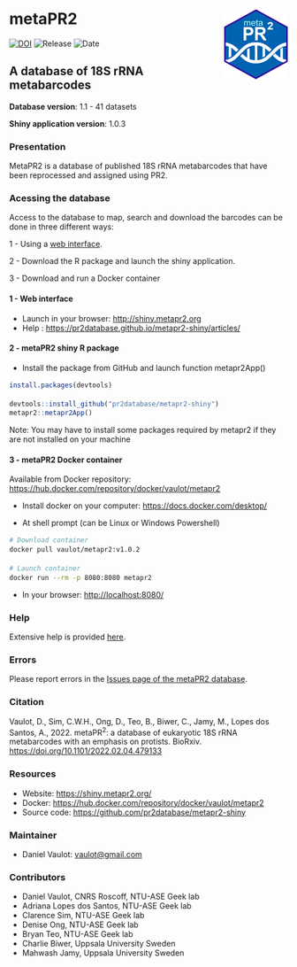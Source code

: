 
<!-- README.md is generated from README.Rmd. Please edit that file -->

# metaPR2 <img src="https://github.com/pr2database/metapr2-shiny/blob/main/inst/img/metapr2_logo.png?raw=true" align="right" />

<!-- badges: start -->

[![DOI](https://zenodo.org/badge/410160328.svg)](https://zenodo.org/badge/latestdoi/410160328)
![Release](https://img.shields.io/badge/release-1.0.3-blue.svg)
![Date](https://img.shields.io/badge/date-30%20April%202022-lightgrey.svg)

<!-- badges: end -->

## A database of 18S rRNA metabarcodes

**Database version**: 1.1 - 41 datasets

**Shiny application version**: 1.0.3

### Presentation

MetaPR2 is a database of published 18S rRNA metabarcodes that have been
reprocessed and assigned using PR2.

### Acessing the database

Access to the database to map, search and download the barcodes can be
done in three different ways:

1 - Using a [web interface](http://shiny.metapr2.org).

2 - Download the R package and launch the shiny application.

3 - Download and run a Docker container

#### 1 - Web interface

-   Launch in your browser: <http://shiny.metapr2.org>
-   Help : <https://pr2database.github.io/metapr2-shiny/articles/>

#### 2 - metaPR2 shiny R package

-   Install the package from GitHub and launch function metapr2App()

``` r
install.packages(devtools)

devtools::install_github("pr2database/metapr2-shiny")
metapr2::metapr2App()
```

Note: You may have to install some packages required by metapr2 if they
are not installed on your machine

#### 3 - metaPR2 Docker container

Available from Docker repository:
<https://hub.docker.com/repository/docker/vaulot/metapr2>

-   Install docker on your computer: <https://docs.docker.com/desktop/>

-   At shell prompt (can be Linux or Windows Powershell)

``` bash
# Download container
docker pull vaulot/metapr2:v1.0.2

# Launch container
docker run --rm -p 8080:8080 metapr2
```

-   In your browser: <http://localhost:8080/>

### Help

Extensive help is provided
[here](https://pr2database.github.io/metapr2-shiny/articles/).

### Errors

Please report errors in the [Issues page of the metaPR2
database](https://github.com/pr2database/metapr2-shiny/issues).

### Citation

Vaulot, D., Sim, C.W.H., Ong, D., Teo, B., Biwer, C., Jamy, M., Lopes
dos Santos, A., 2022. metaPR<sup>2</sup>: a database of eukaryotic 18S
rRNA metabarcodes with an emphasis on protists. BioRxiv.
<https://doi.org/10.1101/2022.02.04.479133>

### Resources

-   Website: <https://shiny.metapr2.org/>
-   Docker: <https://hub.docker.com/repository/docker/vaulot/metapr2>
-   Source code: <https://github.com/pr2database/metapr2-shiny>

### Maintainer

-   Daniel Vaulot: <vaulot@gmail.com>

### Contributors

-   Daniel Vaulot, CNRS Roscoff, NTU-ASE Geek lab
-   Adriana Lopes dos Santos, NTU-ASE Geek lab
-   Clarence Sim, NTU-ASE Geek lab
-   Denise Ong, NTU-ASE Geek lab
-   Bryan Teo, NTU-ASE Geek lab
-   Charlie Biwer, Uppsala University Sweden
-   Mahwash Jamy, Uppsala University Sweden
